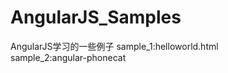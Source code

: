 # AngularJS_Samples
AngularJS学习的一些例子
sample_1:helloworld.html                                                                                                                                             
sample_2:angular-phonecat                                                                                                                                             
